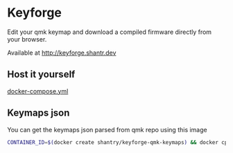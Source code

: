 # Keyforge

Edit your qmk keymap and download a compiled firmware directly from your browser.

Available at http://keyforge.shantr.dev

## Host it yourself

[docker-compose.yml](./docker-compose.yml)

## Keymaps json

You can get the keymaps json parsed from qmk repo using this image

```bash
CONTAINER_ID=$(docker create shantry/keyforge-qmk-keymaps) && docker cp $CONTAINER_ID:/output/keyboards ./keyboards && docker rm $CONTAINER_ID
```
